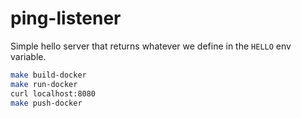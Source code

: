 # ping-listener

Simple hello server that returns whatever we define in the 
`HELLO` env variable.   

```bash
make build-docker
make run-docker
curl localhost:8080
make push-docker
```


